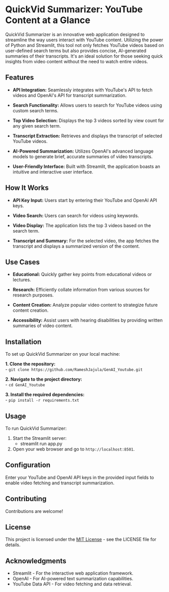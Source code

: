 # QuickVid Summarizer: YouTube Content at a Glance

QuickVid Summarizer is an innovative web application designed to streamline the way users interact with YouTube content. Utilizing the power of Python and Streamlit, this tool not only fetches YouTube videos based on user-defined search terms but also provides concise, AI-generated summaries of their transcripts. It's an ideal solution for those seeking quick insights from video content without the need to watch entire videos.

## Features

- **API Integration:** Seamlessly integrates with YouTube's API to fetch videos and OpenAI's API for transcript summarization.
  
- **Search Functionality:** Allows users to search for YouTube videos using custom search terms.
  
- **Top Video Selection:** Displays the top 3 videos sorted by view count for any given search term.
  
- **Transcript Extraction:** Retrieves and displays the transcript of selected YouTube videos.
  
- **AI-Powered Summarization:** Utilizes OpenAI's advanced language models to generate brief, accurate summaries of video transcripts.
  
- **User-Friendly Interface:** Built with Streamlit, the application boasts an intuitive and interactive user interface.

  
## How It Works

- **API Key Input:** Users start by entering their YouTube and OpenAI API keys.
  
- **Video Search:** Users can search for videos using keywords.
  
- **Video Display:** The application lists the top 3 videos based on the search term.
  
- **Transcript and Summary:** For the selected video, the app fetches the transcript and displays a summarized version of the content.
  
## Use Cases

- **Educational:** Quickly gather key points from educational videos or lectures.
  
- **Research:** Efficiently collate information from various sources for research purposes.
  
- **Content Creation:** Analyze popular video content to strategize future content creation.
  
- **Accessibility:** Assist users with hearing disabilities by providing written summaries of video content.


## Installation

To set up QuickVid Summarizer on your local machine:

 **1. Clone the repository:**  
       -  ``` git clone https://github.com/RameshJajula/GenAI_Youtube.git  ```

 **2. Navigate to the project directory:**  
       -  ``` cd GenAI_Youtube  ```

 **3. Install the required dependencies:**  
       -  ``` pip install -r requirements.txt  ```


## Usage

To run QuickVid Summarizer:

1. Start the Streamlit server:
   - streamlit run app.py
2. Open your web browser and go to `http://localhost:8501`.

## Configuration

Enter your YouTube and OpenAI API keys in the provided input fields to enable video fetching and transcript summarization.

## Contributing

Contributions are welcome!

## License

This project is licensed under the [MIT License](LICENSE.md) - see the LICENSE file for details.

## Acknowledgments

- Streamlit - For the interactive web application framework.
- OpenAI - For AI-powered text summarization capabilities.
- YouTube Data API - For video fetching and data retrieval.
